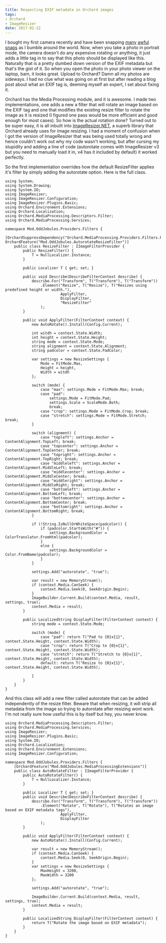 ```yaml
---
title: Respecting EXIF metadata in Orchard images
tags:
- Orchard
- ImageResizer
date: 2017-02-22
---
```

I bought my first camera recently and have been snapping [many][1] [awful][2] [snaps][3] as I bumble around the world. Now, when you take a photo in portrait mode, the camera doesn't do any expensive rotating or anything, it just adds a little tag in to say that this photo should be displayed like this. Naturally that is a pretty dumbed down version of the EXIF metadata but that's the gist of it. So when you open the photo in your photo viewer on the laptop, bam, it looks great. Upload to Orchard? Damn all my photos are sideways. I had no clue what was going on at first but after reading a blog post about what an EXIF tag is, deeming myself an expert, I set about fixing it.

Orchard has the Media Processing module, and it is awesome. I made two implementations, one adds a new a filter that will rotate an image based on the EXIF tag and one that modifies the existing resize filter to rotate the image as it is resized (I figured one pass would be more efficient and good enough for most cases). So how is the actual rotation done? Turned out to be super easy, it is all inbuilt into [ImageResizer.NET][4], a superb library that Orchard already uses for image resizing. I had a moment of confusion when I got the version of ImageResizer that was being used totally wrong and hence couldn't work out why my code wasn't working, but after cursing my stupidity and adding a line of code (autorotate comes with ImageResizer v3 but you need to manually load it in, v4 has it included by default) it worked perfectly. 

So the first implementation overrides how the default ResizeFilter applies it's filter by simply adding the autorotate option. Here is the full class.

    using System;
    using System.Drawing;
    using System.IO;
    using ImageResizer;
    using ImageResizer.Configuration;
    using ImageResizer.Plugins.Basic;
    using Orchard.Environment.Extensions;
    using Orchard.Localization;
    using Orchard.MediaProcessing.Descriptors.Filter;
    using Orchard.MediaProcessing.Services;
    
    namespace Mod.OddJobules.Providers.Filters {
        [OrchardSuppressDependency("Orchard.MediaProcessing.Providers.Filters.ResizeFilter"), OrchardFeature("Mod.OddJobules.AutorotateResizeFilter")]
        public class ResizeFilter : IImageFilterProvider {
            public ResizeFilter() {
                T = NullLocalizer.Instance;
            }
    
            public Localizer T { get; set; }
    
            public void Describe(DescribeFilterContext describe) {
                describe.For("Transform", T("Transform"), T("Transform"))
                    .Element("Resize", T("Resize"), T("Resizes using predefined height or width."),
                             ApplyFilter,
                             DisplayFilter,
                             "ResizeFilter"
                    );
            }
    
            public void ApplyFilter(FilterContext context) {
                new AutoRotate().Install(Config.Current);
    
                int witdh = context.State.Width;
                int height = context.State.Height;
                string mode = context.State.Mode;
                string alignment = context.State.Alignment;
                string padcolor = context.State.PadColor;
    
                var settings = new ResizeSettings {
                    Mode = FitMode.Max,
                    Height = height,
                    Width = witdh
                };
    
                switch (mode) {
                    case "max": settings.Mode = FitMode.Max; break;
                    case "pad": 
                        settings.Mode = FitMode.Pad; 
                        settings.Scale = ScaleMode.Both; 
                        break;
                    case "crop": settings.Mode = FitMode.Crop; break;
                    case "stretch": settings.Mode = FitMode.Stretch; break;
                }
    
                switch (alignment) {
                    case "topleft": settings.Anchor = ContentAlignment.TopLeft; break;
                    case "topcenter": settings.Anchor = ContentAlignment.TopCenter; break;
                    case "topright": settings.Anchor = ContentAlignment.TopRight; break;
                    case "middleleft": settings.Anchor = ContentAlignment.MiddleLeft; break;
                    case "middlecenter": settings.Anchor = ContentAlignment.MiddleCenter; break;
                    case "middleright": settings.Anchor = ContentAlignment.MiddleRight; break;
                    case "bottomleft": settings.Anchor = ContentAlignment.BottomLeft; break;
                    case "bottomcenter": settings.Anchor = ContentAlignment.BottomCenter; break;
                    case "bottomright": settings.Anchor = ContentAlignment.BottomRight; break;
                }
    
                if (!String.IsNullOrWhiteSpace(padcolor)) {
                    if (padcolor.StartsWith("#")) {
                        settings.BackgroundColor = ColorTranslator.FromHtml(padcolor);
                    }
                    else {
                        settings.BackgroundColor = Color.FromName(padcolor);
                    }
                }
    
                settings.Add("autorotate", "true");
    
                var result = new MemoryStream();
                if (context.Media.CanSeek) {
                    context.Media.Seek(0, SeekOrigin.Begin);
                }
                ImageBuilder.Current.Build(context.Media, result, settings, true);
                context.Media = result;
            }
    
            public LocalizedString DisplayFilter(FilterContext context) {
                string mode = context.State.Mode;
    
                switch (mode) {
                    case "pad": return T("Pad to {0}x{1}", context.State.Height, context.State.Width);
                    case "crop": return T("Crop to {0}x{1}", context.State.Height, context.State.Width);
                    case "stretch": return T("Stretch to {0}x{1}", context.State.Height, context.State.Width);
                    default: return T("Resize to {0}x{1}", context.State.Height, context.State.Width); 
    
                } 
            }
        }
    }

And this class will add a new filter called autorotate that can be added independently of the resize filter. Beware that when resizing, it will strip all metadata from the image so trying to autorotate after resizing wont work. I'm not really sure how useful this is by itself but hey, you never know. 

    using Orchard.MediaProcessing.Descriptors.Filter;
    using Orchard.MediaProcessing.Services;
    using ImageResizer;
    using ImageResizer.Plugins.Basic;
    using System.IO;
    using Orchard.Localization;
    using Orchard.Environment.Extensions;
    using ImageResizer.Configuration;
    
    namespace Mod.OddJobules.Providers.Filters {
        [OrchardFeature("Mod.OddJobules.MediaProcessingExtensions")]
        public class AutoRotateFilter : IImageFilterProvider {
            public AutoRotateFilter() {
                T = NullLocalizer.Instance;
            }
    
            public Localizer T { get; set; }
            public void Describe(DescribeFilterContext describe) {
                describe.For("Transform", T("Transform"), T("Transform"))
                    .Element("Rotate", T("Rotate"), T("Rotates an image based on EXIF metadata tags"),
                             ApplyFilter,
                             DisplayFilter
                    );
            }
    
            public void ApplyFilter(FilterContext context) {
                new AutoRotate().Install(Config.Current);
    
                var result = new MemoryStream();
                if (context.Media.CanSeek) {
                    context.Media.Seek(0, SeekOrigin.Begin);
                }
                var settings = new ResizeSettings {
                    MaxHeight = 3200,
                    MaxWidth = 3200
                };
    
                settings.Add("autorotate", "true");
                
                ImageBuilder.Current.Build(context.Media, result, settings, true);
                context.Media = result;
            }
    
            public LocalizedString DisplayFilter(FilterContext context) {
                return T("Rotate the image based on EXIF metadata");
            }
        }
    }


  [1]: http://travellingwrong.com/elephant-nature-park-chiang-mai
  [2]: http://travellingwrong.com/intrepid-explorers-of-the-full-moon-party
  [3]: http://travellingwrong.com/pantip-market-koh-pha-ngan
  [4]: https://imageresizing.net/